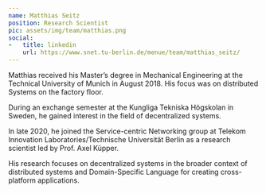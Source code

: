 ```yaml
---
name: Matthias Seitz
position: Research Scientist
pic: assets/img/team/matthias.png
social:
-   title: linkedin
    url: https://www.snet.tu-berlin.de/menue/team/matthias_seitz/
---
```

Matthias received his Master’s degree in Mechanical Engineering at the Technical University of Munich in August 2018. His focus was on distributed Systems on the factory floor.

During an exchange semester at the Kungliga Tekniska Högskolan in Sweden, he gained interest in the field of decentralized systems.

In late 2020, he joined the Service-centric Networking group at Telekom Innovation Laboratories/Technische Universität Berlin as a research scientist led by Prof. Axel Küpper.

His research focuses on decentralized systems in the broader context of distributed systems and Domain-Specific Language for creating cross-platform applications.